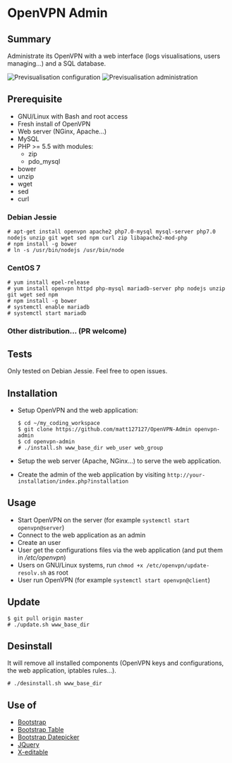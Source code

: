 # OpenVPN Admin

## Summary
Administrate its OpenVPN with a web interface (logs visualisations, users managing...) and a SQL database.

![Previsualisation configuration](https://lutim.cpy.re/fUq2rxqz)
![Previsualisation administration](https://lutim.cpy.re/wwYMkHcM)


## Prerequisite

  * GNU/Linux with Bash and root access
  * Fresh install of OpenVPN
  * Web server (NGinx, Apache...)
  * MySQL
  * PHP >= 5.5 with modules:
    * zip
    * pdo_mysql
  * bower
  * unzip
  * wget
  * sed
  * curl

### Debian Jessie

````
# apt-get install openvpn apache2 php7.0-mysql mysql-server php7.0 nodejs unzip git wget sed npm curl zip libapache2-mod-php
# npm install -g bower
# ln -s /usr/bin/nodejs /usr/bin/node
````

### CentOS 7

````
# yum install epel-release
# yum install openvpn httpd php-mysql mariadb-server php nodejs unzip git wget sed npm
# npm install -g bower
# systemctl enable mariadb
# systemctl start mariadb
````

### Other distribution... (PR welcome)

## Tests

Only tested on Debian Jessie. Feel free to open issues.

## Installation

  * Setup OpenVPN and the web application:

        $ cd ~/my_coding_workspace
        $ git clone https://github.com/matt127127/OpenVPN-Admin openvpn-admin
        $ cd openvpn-admin
        # ./install.sh www_base_dir web_user web_group

  * Setup the web server (Apache, NGinx...) to serve the web application.
  * Create the admin of the web application by visiting `http://your-installation/index.php?installation`

## Usage

  * Start OpenVPN on the server (for example `systemctl start openvpn@server`)
  * Connect to the web application as an admin
  * Create an user
  * User get the configurations files via the web application (and put them in */etc/openvpn*)
  * Users on GNU/Linux systems, run `chmod +x /etc/openvpn/update-resolv.sh` as root
  * User run OpenVPN (for example `systemctl start openvpn@client`)

## Update

    $ git pull origin master
    # ./update.sh www_base_dir

## Desinstall
It will remove all installed components (OpenVPN keys and configurations, the web application, iptables rules...).

    # ./desinstall.sh www_base_dir

## Use of

  * [Bootstrap](https://github.com/twbs/bootstrap)
  * [Bootstrap Table](http://bootstrap-table.wenzhixin.net.cn/)
  * [Bootstrap Datepicker](https://github.com/eternicode/bootstrap-datepicker)
  * [JQuery](https://jquery.com/)
  * [X-editable](https://github.com/vitalets/x-editable)
